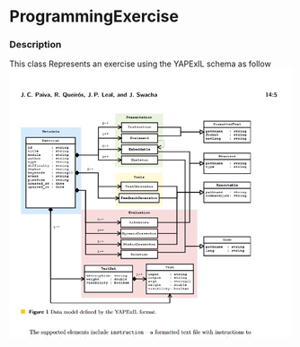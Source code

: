 # ProgrammingExercise

### Description
This class Represents an exercise using the YAPExIL schema as follow
![Alt text](../docs/YAPExIL.png/ 'YAPExIL format')


